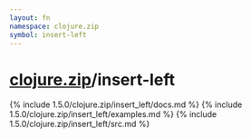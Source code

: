 ```yaml
---
layout: fn
namespace: clojure.zip
symbol: insert-left
---
```


# [clojure.zip](../)/insert-left

{% include 1.5.0/clojure.zip/insert_left/docs.md %}
{% include 1.5.0/clojure.zip/insert_left/examples.md %}
{% include 1.5.0/clojure.zip/insert_left/src.md %}


